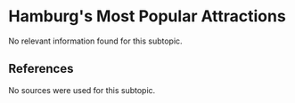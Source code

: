 # Hamburg's Most Popular Attractions

No relevant information found for this subtopic.

## References

No sources were used for this subtopic.
